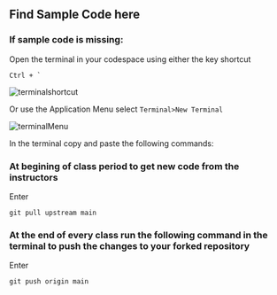 ## Find Sample Code here

### If sample code is missing:

Open the terminal in your codespace using either the key shortcut

```
Ctrl + `
```

![terminalshortcut](https://raw.githubusercontent.com/DataSnowman/ephrataTEALS2021/main/images/terminalshortcut.png)

Or use the Application Menu select `Terminal>New Terminal`

![terminalMenu](https://raw.githubusercontent.com/DataSnowman/ephrataTEALS2021/main/images/terminalMenu.png)

In the terminal copy and paste the following commands:

### At begining of class period to get new code from the instructors

Enter

```
git pull upstream main
```
### At the end of every class run the following command in the terminal to push the changes to your forked repository

Enter 
```
git push origin main
```